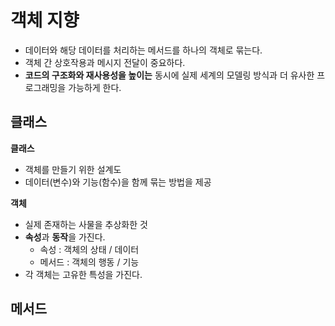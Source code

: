 # 객체 지향
- 데이터와 해당 데이터를 처리하는 메서드를 하나의 객체로 묶는다.  
- 객체 간 상호작용과 메시지 전달이 중요하다.  
- **코드의 구조화와 재사용성을 높이는** 동시에 실제 세계의 모델링 방식과 더 유사한 프로그래밍을 가능하게 한다.  
  
## 클래스
**클래스**  
- 객체를 만들기 위한 설계도  
- 데이터(변수)와 기능(함수)을 함께 묶는 방법을 제공  
  
**객체**  
- 실제 존재하는 사물을 추상화한 것  
- **속성**과 **동작**을 가진다.  
    - 속성 : 객체의 상태 / 데이터  
    - 메서드 : 객체의 행동 / 기능  
- 각 객체는 고유한 특성을 가진다.

## 메서드